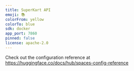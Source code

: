 ```yaml
---
title: SuperKart API
emoji: 📚
colorFrom: yellow
colorTo: blue
sdk: docker
app_port: 7860
pinned: false
license: apache-2.0
---
```



Check out the configuration reference at https://huggingface.co/docs/hub/spaces-config-reference